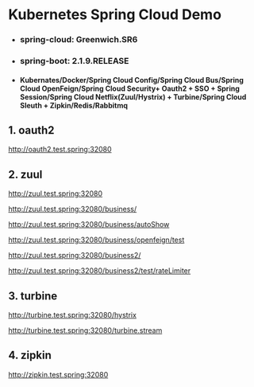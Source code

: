 # Kubernetes Spring Cloud Demo
- ### spring-cloud: Greenwich.SR6
- ### spring-boot: 2.1.9.RELEASE
- #### Kubernates/Docker/Spring Cloud Config/Spring Cloud Bus/Spring Cloud OpenFeign/Spring Cloud Security+ Oauth2 + SSO + Spring Session/Spring Cloud Netflix(Zuul/Hystrix) + Turbine/Spring Cloud Sleuth + Zipkin/Redis/Rabbitmq


## 1. oauth2

http://oauth2.test.spring:32080

## 2. zuul

http://zuul.test.spring:32080

http://zuul.test.spring:32080/business/

http://zuul.test.spring:32080/business/autoShow

http://zuul.test.spring:32080/business/openfeign/test

http://zuul.test.spring:32080/business2/

http://zuul.test.spring:32080/business2/test/rateLimiter

## 3. turbine

http://turbine.test.spring:32080/hystrix

http://turbine.test.spring:32080/turbine.stream

## 4. zipkin

http://zipkin.test.spring:32080
